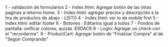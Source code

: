 1 - validación de formularios
2 - Index.html: Agregar botón de las otras paginas a retorno home. 
3 - Index.html: agregar precios y descripción a la tira de productos de abajo - LISTO
4 - Index.html: ver lo de mobile first
5 - Index.html: editar footer
6 - Botones : Editarlos igual a todos
7 - Fondos de pantalla: unificar colores, quizás :E6DAC6
8 - Login: Agregar un check con el "recordarme".
9 - ProductCart: Agregar botón de "Finalizar Compra" al de "Seguir Comprando"

